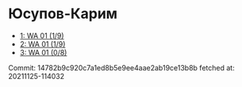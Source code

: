 # Юсупов-Карим
- [1: WA 01 (1/9)](1.md)
- [2: WA 01 (1/9)](2.md)
- [3: WA 01 (0/8)](3.md)

Commit: 14782b9c920c7a1ed8b5e9ee4aae2ab19ce13b8b
 fetched at: 20211125-114032
